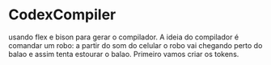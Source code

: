 # CodexCompiler
usando flex e bison para gerar o compilador.
A ideia do compilador é comandar um robo: a partir do som do celular o robo vai chegando perto do balao e assim tenta estourar o balao.
Primeiro vamos criar os tokens.
